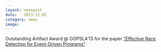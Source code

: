 ```yaml
---
layout: newspost
date:   2013-12-01
category: news
image: 
---
```


Outstanding Artifact Award @ OOPSLA'13 for the paper ["Effective Race Detection for Event-Driven Programs"]({{"/publications/raychev2013effective"|relative_url}})